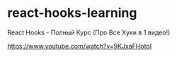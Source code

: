 # react-hooks-learning
React Hooks - Полный Курс (Про Все Хуки в 1 видео!)

https://www.youtube.com/watch?v=9KJxaFHotqI
